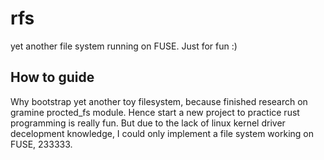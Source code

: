 # rfs

yet another file system running on FUSE. Just for fun :)


## How to guide

Why bootstrap yet another toy filesystem, because finished research on gramine procted_fs module. Hence start a new project to practice rust programming is really fun. But due to the lack of linux kernel driver decelopment knowledge, I could only implement a file system working on FUSE, 233333.


